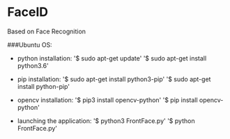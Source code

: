# FaceID
Based on Face Recognition

###Ubuntu OS:

- python installation:
'$ sudo apt-get update'
'$ sudo apt-get install python3.6'

- pip installation:
'$ sudo apt-get install python3-pip'
'$ sudo apt-get install python-pip'

- opencv installation:
'$ pip3 install opencv-python'
'$ pip install opencv-python'

- launching the application:
'$ python3 FrontFace.py'
'$ python FrontFace.py'
